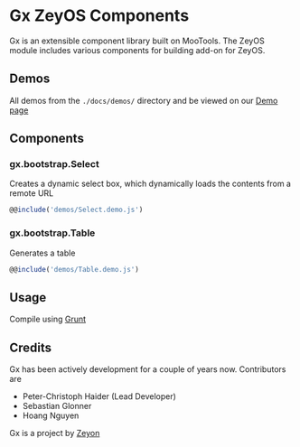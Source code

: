 Gx ZeyOS Components
===================

Gx is an extensible component library built on MooTools. The ZeyOS module includes various components for building add-on for ZeyOS.


Demos
-----

All demos from the `./docs/demos/` directory and be viewed on our [Demo page](http://gx.zeyon.net/bootstrap/)


Components
----------

### gx.bootstrap.Select ###

Creates a dynamic select box, which dynamically loads the contents from a remote URL

```js
@@include('demos/Select.demo.js')
```

### gx.bootstrap.Table ###

Generates a table

```js
@@include('demos/Table.demo.js')
```

Usage
-----

Compile using [Grunt](http://gruntjs.com/)


Credits
-------

Gx has been actively development for a couple of years now. Contributors are

 * Peter-Christoph Haider (Lead Developer)
 * Sebastian Glonner
 * Hoang Nguyen

Gx is a project by [Zeyon](http://www.zeyon.net)
